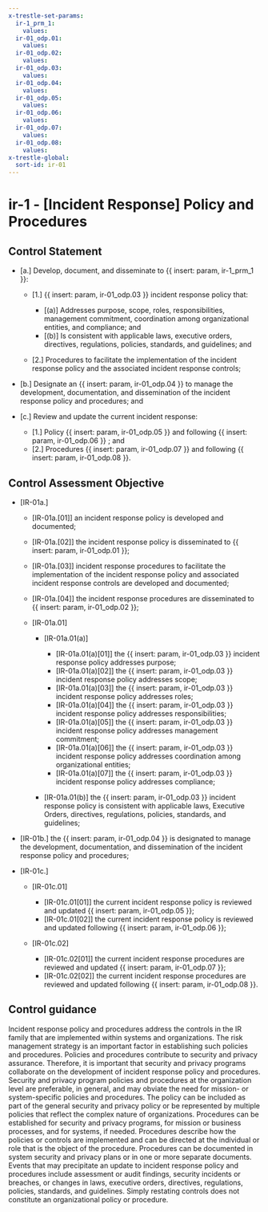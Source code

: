 ```yaml
---
x-trestle-set-params:
  ir-1_prm_1:
    values:
  ir-01_odp.01:
    values:
  ir-01_odp.02:
    values:
  ir-01_odp.03:
    values:
  ir-01_odp.04:
    values:
  ir-01_odp.05:
    values:
  ir-01_odp.06:
    values:
  ir-01_odp.07:
    values:
  ir-01_odp.08:
    values:
x-trestle-global:
  sort-id: ir-01
---
```


# ir-1 - \[Incident Response\] Policy and Procedures

## Control Statement

- \[a.\] Develop, document, and disseminate to {{ insert: param, ir-1_prm_1 }}:

  - \[1.\]  {{ insert: param, ir-01_odp.03 }} incident response policy that:

    - \[(a)\] Addresses purpose, scope, roles, responsibilities, management commitment, coordination among organizational entities, and compliance; and
    - \[(b)\] Is consistent with applicable laws, executive orders, directives, regulations, policies, standards, and guidelines; and

  - \[2.\] Procedures to facilitate the implementation of the incident response policy and the associated incident response controls;

- \[b.\] Designate an {{ insert: param, ir-01_odp.04 }} to manage the development, documentation, and dissemination of the incident response policy and procedures; and

- \[c.\] Review and update the current incident response:

  - \[1.\] Policy {{ insert: param, ir-01_odp.05 }} and following {{ insert: param, ir-01_odp.06 }} ; and
  - \[2.\] Procedures {{ insert: param, ir-01_odp.07 }} and following {{ insert: param, ir-01_odp.08 }}.

## Control Assessment Objective

- \[IR-01a.\]

  - \[IR-01a.[01]\] an incident response policy is developed and documented;
  - \[IR-01a.[02]\] the incident response policy is disseminated to {{ insert: param, ir-01_odp.01 }};
  - \[IR-01a.[03]\] incident response procedures to facilitate the implementation of the incident response policy and associated incident response controls are developed and documented;
  - \[IR-01a.[04]\] the incident response procedures are disseminated to {{ insert: param, ir-01_odp.02 }};
  - \[IR-01a.01\]

    - \[IR-01a.01(a)\]

      - \[IR-01a.01(a)[01]\] the {{ insert: param, ir-01_odp.03 }} incident response policy addresses purpose;
      - \[IR-01a.01(a)[02]\] the {{ insert: param, ir-01_odp.03 }} incident response policy addresses scope;
      - \[IR-01a.01(a)[03]\] the {{ insert: param, ir-01_odp.03 }} incident response policy addresses roles;
      - \[IR-01a.01(a)[04]\] the {{ insert: param, ir-01_odp.03 }} incident response policy addresses responsibilities;
      - \[IR-01a.01(a)[05]\] the {{ insert: param, ir-01_odp.03 }} incident response policy addresses management commitment;
      - \[IR-01a.01(a)[06]\] the {{ insert: param, ir-01_odp.03 }} incident response policy addresses coordination among organizational entities;
      - \[IR-01a.01(a)[07]\] the {{ insert: param, ir-01_odp.03 }} incident response policy addresses compliance;

    - \[IR-01a.01(b)\] the {{ insert: param, ir-01_odp.03 }} incident response policy is consistent with applicable laws, Executive Orders, directives, regulations, policies, standards, and guidelines;

- \[IR-01b.\] the {{ insert: param, ir-01_odp.04 }} is designated to manage the development, documentation, and dissemination of the incident response policy and procedures;

- \[IR-01c.\]

  - \[IR-01c.01\]

    - \[IR-01c.01[01]\] the current incident response policy is reviewed and updated {{ insert: param, ir-01_odp.05 }};
    - \[IR-01c.01[02]\] the current incident response policy is reviewed and updated following {{ insert: param, ir-01_odp.06 }};

  - \[IR-01c.02\]

    - \[IR-01c.02[01]\] the current incident response procedures are reviewed and updated {{ insert: param, ir-01_odp.07 }};
    - \[IR-01c.02[02]\] the current incident response procedures are reviewed and updated following {{ insert: param, ir-01_odp.08 }}.

## Control guidance

Incident response policy and procedures address the controls in the IR family that are implemented within systems and organizations. The risk management strategy is an important factor in establishing such policies and procedures. Policies and procedures contribute to security and privacy assurance. Therefore, it is important that security and privacy programs collaborate on the development of incident response policy and procedures. Security and privacy program policies and procedures at the organization level are preferable, in general, and may obviate the need for mission- or system-specific policies and procedures. The policy can be included as part of the general security and privacy policy or be represented by multiple policies that reflect the complex nature of organizations. Procedures can be established for security and privacy programs, for mission or business processes, and for systems, if needed. Procedures describe how the policies or controls are implemented and can be directed at the individual or role that is the object of the procedure. Procedures can be documented in system security and privacy plans or in one or more separate documents. Events that may precipitate an update to incident response policy and procedures include assessment or audit findings, security incidents or breaches, or changes in laws, executive orders, directives, regulations, policies, standards, and guidelines. Simply restating controls does not constitute an organizational policy or procedure.
